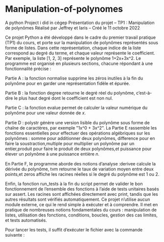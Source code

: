 # Manipulation-of-polynomes
A python Project i did in cégep 
Présentation du projet – TP1 : Manipulation de polynômes
Réalisé par Jeffrey et Iaris – Créé le 11 octobre 2022

Ce projet Python a été développé dans le cadre du premier travail pratique (TP1) du cours, et porte sur la manipulation de polynômes représentés sous forme de listes. Dans cette représentation, chaque indice de la liste correspond au degré du terme, et chaque valeur représente le coefficient. Par exemple, la liste [1, 2, 3] représente le polynôme 1+2x+3x^2.
Le programme est organisé en plusieurs sections, chacune répondant à une fonctionnalité précise :

Partie A : la fonction normalise supprime les zéros inutiles à la fin du polynôme pour en garder une représentation fidèle et épurée.

Partie B : la fonction degree retourne le degré réel du polynôme, c’est-à-dire le plus haut degré dont le coefficient est non nul.

Partie C : la fonction evalue permet de calculer la valeur numérique du polynôme pour une valeur donnée de 𝑥.

Partie D : polystr génère une version lisible du polynôme sous forme de chaîne de caractères, par exemple "1x^0 + 3x^2".
La Partie E rassemble les fonctions essentielles pour effectuer des opérations algébriques sur les polynômes :
somme pour additionner deux polynômes, difference pour en faire la soustraction,multiple pour multiplier un polynôme par un entier,produit pour faire le produit de deux polynômes,et puissance pour élever un polynôme à une puissance entière 𝑛.

En Partie F, le programme aborde des notions d’analyse :derivee calcule la dérivée du polynôme,
tvm retourne le taux de variation moyen entre deux points,et zeros affiche les racines réelles si le degré du polynôme est 1 ou 2.

Enfin, la fonction run_tests à la fin du script permet de valider le bon fonctionnement de l’ensemble des fonctions à l’aide de tests unitaires basés sur assert. Les racines sont affichées directement avec print, tandis que les autres résultats sont vérifiés automatiquement.
Ce projet n’utilise aucun module externe, ce qui le rend simple à exécuter et à comprendre. Il met en pratique de nombreuses notions fondamentales du cours : manipulation de listes, utilisation des fonctions, conditions, boucles, gestion des cas limites, et tests automatisés.

Pour lancer les tests, il suffit d’exécuter le fichier avec la commande suivante :
